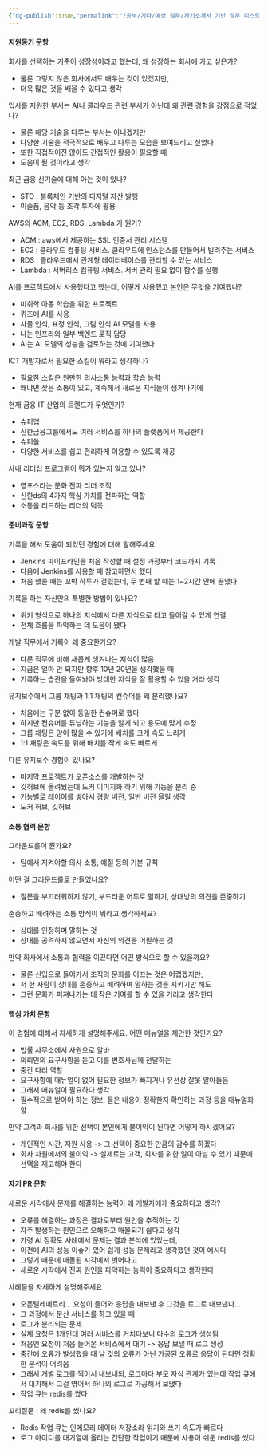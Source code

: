 ```yaml
---
{"dg-publish":true,"permalink":"/공부/기타/예상 질문/자기소개서 기반 질문 리스트/","dgPassFrontmatter":true}
---
```


#### 지원동기 문항

회사를 선택하는 기준이 성장성이라고 했는데, 왜 성장하는 회사에 가고 싶은가?
- 물론 그렇지 않은 회사에서도 배우는 것이 있겠지만, 
- 더욱 많은 것을 배울 수 있다고 생각

입사를 지원한 부서는 AI나 클라우드 관련 부서가 아닌데 왜 관련 경험을 강점으로 적었나?
- 물론 해당 기술을 다루는 부서는 아니겠지만
- 다양한 기술을 적극적으로 배우고 다루는 모습을 보여드리고 싶었다
- 또한 직접적이진 않아도 간접적인 활용이 필요할 때
- 도움이 될 것이라고 생각

최근 금융 신기술에 대해 아는 것이 있나?
- STO : 블록체인 기반의 디지털 자산 발행
- 미술품, 음악 등 조각 투자에 활용

AWS의 ACM, EC2, RDS, Lambda 가 뭔가?
- ACM : aws에서 제공하는 SSL 인증서 관리 시스템
- EC2 : 클라우드 컴퓨팅 서비스. 클라우드에 인스턴스를 만들어서 빌려주는 서비스
- RDS : 클라우드에서 관계형 데이터베이스를 관리할 수 있는 서비스
- Lambda : 서버리스 컴퓨팅 서비스. 서버 관리 필요 없이 함수를 실행

AI를 프로젝트에서 사용했다고 했는데, 어떻게 사용했고 본인은 무엇을 기여했나?
- 미취학 아동 학습을 위한 프로젝트
- 퀴즈에 AI를 사용
- 사물 인식, 표정 인식, 그림 인식 AI 모델을 사용
- 나는 인프라와 일부 백엔드 로직 담당
- AI는 AI 모델의 성능을 검토하는 것에 기여했다

ICT 개발자로서 필요한 스킬이 뭐라고 생각하나?
- 필요한 스킬은 원만한 의사소통 능력과 학습 능력
- 왜냐면 잦은 소통이 있고, 계속해서 새로운 지식들이 생겨나기에

현재 금융 IT 산업의 트렌드가 무엇인가?
- 슈퍼앱
- 신한금융그룹에서도 여러 서비스를 하나의 플랫폼에서 제공한다
- 슈퍼쏠
- 다양한 서비스를 쉽고 편리하게 이용할 수 있도록 제공

사내 리더십 프로그램이 뭐가 있는지 알고 있나?
- 영포스라는 문화 전파 리더 조직
- 신한ds의 4가지 핵심 가치를 전파하는 역할
- 소통을 리드하는 리더의 덕목



#### 준비과정 문항

기록을 해서 도움이 되었던 경험에 대해 말해주세요
- Jenkins 파이프라인을 처음 작성할 때 설정 과정부터 코드까지 기록
- 다음에 Jenkins를 사용할 때 참고하면서 했다
- 처음 했을 때는 꼬박 하루가 걸렸는데, 두 번째 할 때는 1~2시간 안에 끝냈다

기록을 하는 자신만의 특별한 방법이 있나요?
- 위키 형식으로 하나의 지식에서 다른 지식으로 타고 들어갈 수 있게 연결
- 전체 흐름을 파악하는 데 도움이 됐다

개발 직무에서 기록이 왜 중요한가요?
- 다른 직무에 비해 새롭게 생겨나는 지식이 많음
- 지금은 얼마 안 되지만 향후 10년 20년을 생각했을 때
- 기록하는 습관을 들여놔야 방대한 지식을 잘 활용할 수 있을 거라 생각

유지보수에서 그룹 채팅과 1:1 채팅의 컨슈머를 왜 분리했나요?
- 처음에는 구분 없이 동일한 컨슈머로 했다
- 하지만 컨슈머를 튜닝하는 기능을 알게 되고 용도에 맞게 수정
- 그룹 채팅은 양이 많을 수 있기에 배치를 크게 속도 느리게
- 1:1 채팅은 속도를 위해 배치를 작게 속도 빠르게

다른 유지보수 경험이 있나요?
- 마지막 프로젝트가 오픈소스를 개발하는 것
- 깃허브에 올려뒀는데 도커 이미지화 하기 위해 기능을 분리 중
- 기능별로 레이어를 쌓아서 경량 버전, 일반 버전 올릴 생각
- 도커 허브, 깃허브


#### 소통 협력 문항

그라운드룰이 뭔가요?
- 팀에서 지켜야할 의사 소통, 예절 등의 기본 규칙

어떤 걸 그라운드룰로 만들었나요?
- 질문을 부끄러워하지 않기, 부드러운 어투로 말하기, 상대방의 의견을 존중하기

존중하고 배려하는 소통 방식이 뭐라고 생각하세요?
- 상대를 인정하며 말하는 것
- 상대를 공격하지 않으면서 자신의 의견을 어필하는 것

만약 회사에서 소통과 협력을 이끈다면 어떤 방식으로 할 수 있을까요?
- 물론 신입으로 들어가서 조직의 문화를 이끄는 것은 어렵겠지만,
- 저 한 사람이 상대를 존중하고 배려하며 말하는 것을 지키기만 해도
- 그런 문화가 퍼져나가는 데 작은 기여를 할 수 있을 거라고 생각한다


#### 핵심 가치 문항

이 경험에 대해서 자세하게 설명해주세요. 어떤 매뉴얼을 제안한 것인가요?
- 법률 사무소에서 사원으로 알바
- 의뢰인의 요구사항을 듣고 이를 변호사님께 전달하는
- 중간 다리 역할
- 요구사항에 매뉴얼이 없어 필요한 정보가 빠지거나 유선상 잘못 알아들음
- 그래서 매뉴얼이 필요하다 생각
- 필수적으로 받아야 하는 정보, 들은 내용이 정확한지 확인하는 과정 등을 매뉴얼화 함

만약 고객과 회사를 위한 선택이 본인에게 불이익이 된다면 어떻게 하시겠어요?
- 개인적인 시간, 자원 사용 -> 그 선택이 중요한 만큼의 감수를 하겠다
- 회사 차원에서의 불이익 -> 실제로는 고객, 회사를 위한 일이 아닐 수 있기 때문에 선택을 재고해야 한다


#### 자기 PR 문항

새로운 시각에서 문제를 해결하는 능력이 왜 개발자에게 중요하다고 생각?
- 오류를 해결하는 과정은 결과로부터 원인을 추적하는 것
- 자주 발생하는 원인으로 오해하고 매몰되기 쉽다고 생각
- 가령 AI 정확도 사례에서 문제는 결과 분석에 있었는데,
- 이전에 AI의 성능 이슈가 있어 쉽게 성능 문제라고 생각했던 것이 예시다
- 그렇기 때문에 매몰된 시각에서 벗어나고
- 새로운 시각에서 진짜 원인을 파악하는 능력이 중요하다고 생각한다

사례들을 자세하게 설명해주세요
- 오픈텔레메트리... 요청이 들어와 응답을 내보낸 후 그것을 로그로 내보낸다...
- 그 과정에서 분산 서비스를 하고 있을 때
- 로그가 분리되는 문제.
- 실제 요청은 1개인데 여러 서비스를 거치다보니 다수의 로그가 생성됨
- 처음엔 요청이 처음 들어온 서비스에서 대기 -> 응답 보낼 때 로그 생성
- 중간에 오류가 발생했을 때 날 것의 오류가 아닌 가공된 오류로 응답이 된다면 정확한 분석이 어려움
- 그래서 개별 로그를 찍어서 내보내되, 로그마다 부모 자식 관계가 있는데 작업 큐에서 대기해서 그걸 엮어서 하나의 로그로 가공해서 보냈다
- 작업 큐는 redis를 썼다

꼬리질문 : 왜 redis를 썼나요?
- Redis 작업 큐는 인메모리 데이터 저장소라 읽기와 쓰기 속도가 빠르다
- 로그 아이디를 대기열에 올리는 간단한 작업이기 때문에 사용이 쉬운 redis를 썼다